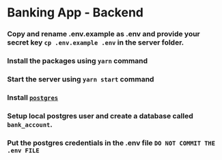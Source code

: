# Banking App - Backend

### Copy and rename .env.example as .env and provide your secret key `cp .env.example .env` in the server folder.

### Install the packages using `yarn` command

### Start the server using `yarn start` command

### Install [`postgres`](https://www.digitalocean.com/community/tutorials/how-to-install-postgresql-on-ubuntu-20-04-quickstart)

### Setup local postgres user and create a database called `bank_account`.

### Put the postgres credentials in the .env file `DO NOT COMMIT THE .env FILE`
